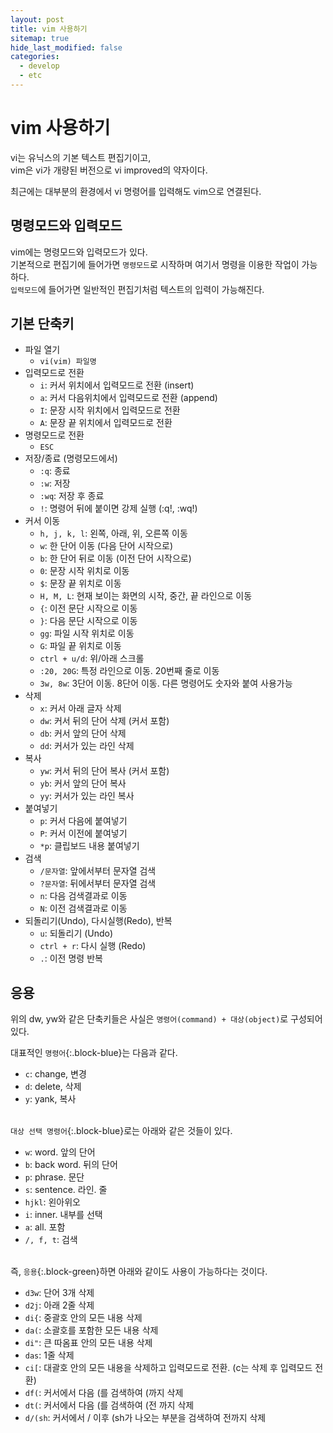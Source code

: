 ```yaml
---
layout: post
title: vim 사용하기
sitemap: true
hide_last_modified: false
categories:
  - develop
  - etc
---
```


# vim 사용하기
vi는 유닉스의 기본 텍스트 편집기이고,  
vim은 vi가 개량된 버전으로 vi improved의 약자이다.  

최근에는 대부분의 환경에서 vi 명령어를 입력해도 vim으로 연결된다.

## 명령모드와 입력모드
vim에는 명령모드와 입력모드가 있다.  
기본적으로 편집기에 들어가면 `명령모드`로 시작하며 여기서 명령을 이용한 작업이 가능하다.  
`입력모드`에 들어가면 일반적인 편집기처럼 텍스트의 입력이 가능해진다.

## 기본 단축키
- 파일 열기
  - `vi(vim) 파일명`
- 입력모드로 전환
  - `i`: 커서 위치에서 입력모드로 전환 (insert)
  - `a`: 커서 다음위치에서 입력모드로 전환 (append)
  - `I`: 문장 시작 위치에서 입력모드로 전환
  - `A`: 문장 끝 위치에서 입력모드로 전환
- 명령모드로 전환
  - `ESC`
- 저장/종료 (명령모드에서)
  - `:q`: 종료
  - `:w`: 저장
  - `:wq`: 저장 후 종료
  - `!`: 명령어 뒤에 붙이면 강제 실행 (:q!, :wq!)
- 커서 이동
  - `h, j, k, l`: 왼쪽, 아래, 위, 오른쪽 이동
  - `w`: 한 단어 이동 (다음 단어 시작으로)
  - `b`: 한 단어 뒤로 이동 (이전 단어 시작으로)
  - `0`: 문장 시작 위치로 이동
  - `$`: 문장 끝 위치로 이동
  - `H, M, L`: 현재 보이는 화면의 시작, 중간, 끝 라인으로 이동
  - `{`: 이전 문단 시작으로 이동
  - `}`: 다음 문단 시작으로 이동
  - `gg`: 파일 시작 위치로 이동
  - `G`: 파일 끝 위치로 이동
  - `ctrl + u/d`: 위/아래 스크롤
  - `:20, 20G`: 특정 라인으로 이동. 20번째 줄로 이동
  - `3w, 8w`: 3단어 이동. 8단어 이동. 다른 명령어도 숫자와 붙여 사용가능
- 삭제
  - `x`: 커서 아래 글자 삭제
  - `dw`: 커서 뒤의 단어 삭제 (커서 포함)
  - `db`: 커서 앞의 단어 삭제
  - `dd`: 커서가 있는 라인 삭제
- 복사
  - `yw`: 커서 뒤의 단어 복사 (커서 포함)
  - `yb`: 커서 앞의 단어 복사
  - `yy`: 커서가 있는 라인 복사
- 붙여넣기
  - `p`: 커서 다음에 붙여넣기
  - `P`: 커서 이전에 붙여넣기
  - `*p`: 클립보드 내용 붙여넣기
- 검색
  - `/문자열`: 앞에서부터 문자열 검색
  - `?문자열`: 뒤에서부터 문자열 검색
  - `n`: 다음 검색결과로 이동
  - `N`: 이전 검색결과로 이동
- 되돌리기(Undo), 다시실행(Redo), 반복
  - `u`: 되돌리기 (Undo)
  - `ctrl + r`: 다시 실행 (Redo)
  - `.`: 이전 명령 반복

## 응용
위의 dw, yw와 같은 단축키들은 사실은 `명령어(command) + 대상(object)`로 구성되어 있다.  

대표적인 `명령어`{:.block-blue}는 다음과 같다.
- `c`: change, 변경
- `d`: delete, 삭제
- `y`: yank, 복사
<br><br>

`대상 선택 명령어`{:.block-blue}로는 아래와 같은 것들이 있다.
- `w`: word. 앞의 단어
- `b`: back word. 뒤의 단어
- `p`: phrase. 문단
- `s`: sentence. 라인. 줄
- `hjkl`: 왼아위오
- `i`: inner. 내부를 선택
- `a`: all. 포함
- `/, f, t`: 검색
<br><br>

즉, `응용`{:.block-green}하면 아래와 같이도 사용이 가능하다는 것이다.
- `d3w`: 단어 3개 삭제
- `d2j`: 아래 2줄 삭제
- `di{`: 중괄호 안의 모든 내용 삭제
- `da(`: 소괄호를 포함한 모든 내용 삭제
- `di"`: 큰 따옴표 안의 모든 내용 삭제
- `das`: 1줄 삭제
- `ci[`: 대괄호 안의 모든 내용을 삭제하고 입력모드로 전환. (c는 삭제 후 입력모드 전환)
- `df(`: 커서에서 다음 (를 검색하여 (까지 삭제
- `dt(`: 커서에서 다음 (를 검색하여 (전 까지 삭제
- `d/(sh`: 커서에서 / 이후 (sh가 나오는 부분을 검색하여 전까지 삭제

